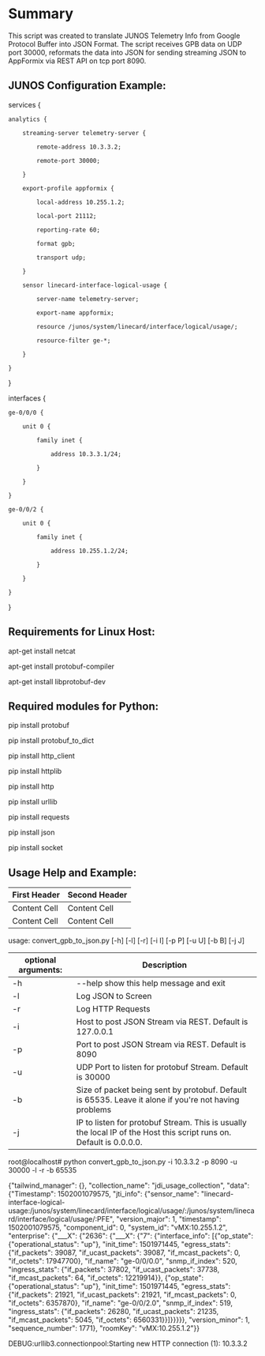 # Summary

This script was created to translate JUNOS Telemetry Info from Google Protocol Buffer into JSON Format.  The script receives GPB data on UDP port 30000, reformats the data into JSON for sending streaming JSON to AppFormix via REST API on tcp port 8090.

## JUNOS Configuration Example:

services {

    analytics {
    
        streaming-server telemetry-server {
        
            remote-address 10.3.3.2;
            
            remote-port 30000;
            
        }
        
        export-profile appformix {
        
            local-address 10.255.1.2;
            
            local-port 21112;
            
            reporting-rate 60;
            
            format gpb;
            
            transport udp;
            
        }
        
        sensor linecard-interface-logical-usage {
        
            server-name telemetry-server;
            
            export-name appformix;
            
            resource /junos/system/linecard/interface/logical/usage/;
            
            resource-filter ge-*;
            
        }
        
    }
    
}

interfaces {

    ge-0/0/0 {
    
        unit 0 {
        
            family inet {
            
                address 10.3.3.1/24;
                
            }
            
        }
        
    }
    
    ge-0/0/2 {
    
        unit 0 {
        
            family inet {
            
                address 10.255.1.2/24;
                
            }
            
        }
        
    }
    
}

## Requirements for Linux Host:

apt-get install netcat

apt-get install protobuf-compiler

apt-get install libprotobuf-dev

## Required modules for Python:

pip install protobuf

pip install protobuf_to_dict

pip install http_client

pip install httplib

pip install http

pip install urllib

pip install requests

pip install json

pip install socket

## Usage Help and Example:

First Header  | Second Header
------------- | -------------
Content Cell  | Content Cell
Content Cell  | Content Cell
         
usage: convert_gpb_to_json.py [-h] [-l] [-r] [-i I] [-p P] [-u U] [-b B] [-j J]

optional arguments:  | Description
-------------------- | ----------------------------------------------
-h                   |  --help  show this help message and exit
-l                   |  Log JSON to Screen
-r                   |  Log HTTP Requests
-i                   |  Host to post JSON Stream via REST. Default is 127.0.0.1
-p                   |  Port to post JSON Stream via REST. Default is 8090
-u                   |  UDP Port to listen for protobuf Stream. Default is 30000
-b                   |  Size of packet being sent by protobuf. Default is 65535. Leave it alone if you're not having problems
-j                   |  IP to listen for protobuf Stream. This is usually the local IP of the Host this script runs on. Default is 0.0.0.0.


root@localhost# python convert_gpb_to_json.py -i 10.3.3.2 -p 8090 -u 30000 -l -r -b 65535

{"tailwind_manager": {}, "collection_name": "jdi_usage_collection", "data": {"Timestamp": 1502001079575, "jti_info": {"sensor_name": "linecard-interface-logical-usage:/junos/system/linecard/interface/logical/usage/:/junos/system/linecard/interface/logical/usage/:PFE", "version_major": 1, "timestamp": 1502001079575, "component_id": 0, "system_id": "vMX:10.255.1.2", "enterprise": {"___X": {"2636": {"___X": {"7": {"interface_info": [{"op_state": {"operational_status": "up"}, "init_time": 1501971445, "egress_stats": {"if_packets": 39087, "if_ucast_packets": 39087, "if_mcast_packets": 0, "if_octets": 17947700}, "if_name": "ge-0/0/0.0", "snmp_if_index": 520, "ingress_stats": {"if_packets": 37802, "if_ucast_packets": 37738, "if_mcast_packets": 64, "if_octets": 12219914}}, {"op_state": {"operational_status": "up"}, "init_time": 1501971445, "egress_stats": {"if_packets": 21921, "if_ucast_packets": 21921, "if_mcast_packets": 0, "if_octets": 6357870}, "if_name": "ge-0/0/2.0", "snmp_if_index": 519, "ingress_stats": {"if_packets": 26280, "if_ucast_packets": 21235, "if_mcast_packets": 5045, "if_octets": 6560331}}]}}}}}, "version_minor": 1, "sequence_number": 1771}, "roomKey": "vMX:10.255.1.2"}}

DEBUG:urllib3.connectionpool:Starting new HTTP connection (1): 10.3.3.2

